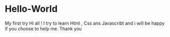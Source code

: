 # Hello-World
My first try
Hi all !
I try to learn Html , Css ans Javascribt and i will be happy if you choose to help me.
Thank you

